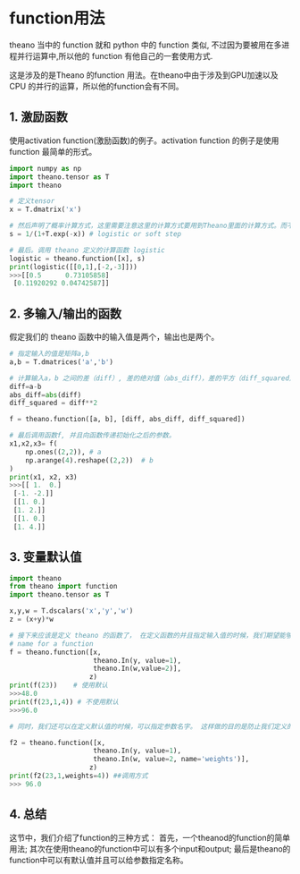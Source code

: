 # function用法

theano 当中的 function 就和 python 中的 function 类似, 不过因为要被用在多进程并行运算中,所以他的 function 有他自己的一套使用方式.

这是涉及的是Theano 的function 用法。在theano中由于涉及到GPU加速以及CPU 的并行的运算，所以他的function会有不同。

## 1. 激励函数

使用activation function(激励函数)的例子。activation function 的例子是使用 function 最简单的形式。

```py
import numpy as np
import theano.tensor as T
import theano

# 定义tensor
x = T.dmatrix('x')

# 然后声明了概率计算方式，这里需要注意这里的计算方式要用到Theano里面的计算方式。而不能使用numpy包里面的exp()。
s = 1/(1+T.exp(-x)) # logistic or soft step

# 最后。调用 theano 定义的计算函数 logistic
logistic = theano.function([x], s)
print(logistic([[0,1],[-2,-3]]))
>>>[[0.5      0.73105858]
 [0.11920292 0.04742587]]
```

## 2. 多输入/输出的函数

假定我们的 theano 函数中的输入值是两个，输出也是两个。

```py
# 指定输入的值是矩阵a,b
a,b = T.dmatrices('a','b')

# 计算输入a，b 之间的差（diff）, 差的绝对值（abs_diff），差的平方（diff_squared）
diff=a-b
abs_diff=abs(diff)
diff_squared = diff**2

f = theano.function([a, b], [diff, abs_diff, diff_squared])

# 最后调用函数f, 并且向函数传递初始化之后的参数。
x1,x2,x3= f(
    np.ones((2,2)), # a
    np.arange(4).reshape((2,2))  # b
)
print(x1, x2, x3)
>>>[[ 1.  0.]
 [-1. -2.]]
 [[1. 0.]
 [1. 2.]]
 [[1. 0.]
 [1. 4.]]
```

## 3. 变量默认值

```py
import theano
from theano import function
import theano.tensor as T

x,y,w = T.dscalars('x','y','w')
z = (x+y)*w

# 接下来应该是定义 theano 的函数了， 在定义函数的并且指定输入值的时候，我们期望能够有默认值， 于是我们使用 theano 的默认值书写方式来指定
# name for a function
f = theano.function([x,
                     theano.In(y, value=1),
                     theano.In(w,value=2)],
                    z)
print(f(23))    # 使用默认
>>>48.0
print(f(23,1,4)) # 不使用默认
>>>96.0

# 同时，我们还可以在定义默认值的时候，可以指定参数名字。 这样做的目的是防止我们定义的参数过于多的情况下，忘记函数的顺序。

f2 = theano.function([x,
                     theano.In(y, value=1),
                     theano.In(w, value=2, name='weights')],
                    z)
print(f2(23,1,weights=4)) ##调用方式
>>> 96.0
```

## 4. 总结

这节中，我们介绍了function的三种方式： 首先，一个theanod的function的简单用法; 其次在使用theano的function中可以有多个input和output; 最后是theano的function中可以有默认值并且可以给参数指定名称。